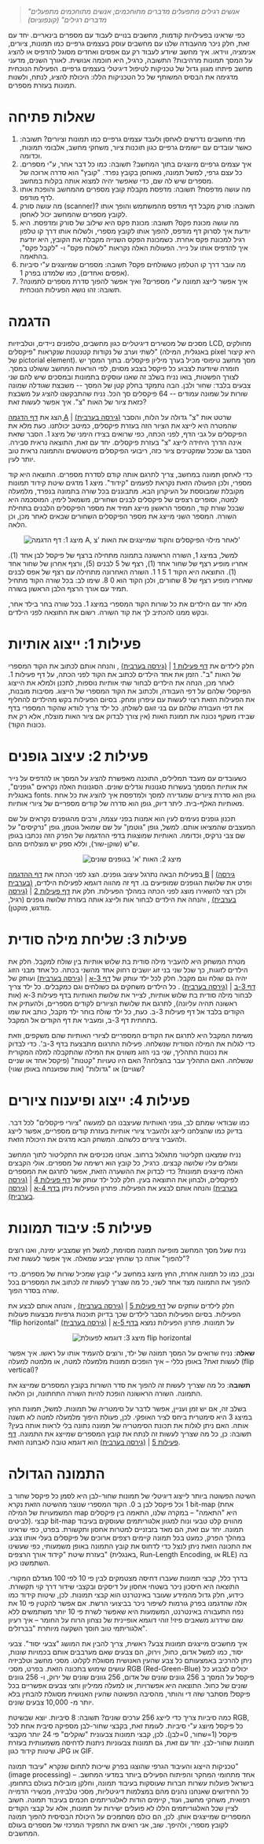 > *"אנשים רגילים מתפעלים מדברים מתוחכמים; אנשים מתוחכמים מתפעלים מדברים רגילים" (קונפוציוס)*

כפי שראינו בפעילויות קודמות, מחשבים בנויים לעבוד עם מספרים בינאריים. יחד עם זאת, חלק ניכר מהעבודה שלנו עם מחשבים עוסק בעצמים גרפיים כמו תמונות, ציורים, אנימציה, ווידאו. איך מחשב שיודע לעבוד רק עם אפסים ואחדים מסוגל להדפיס או להציג על המסך תמונות מרהיבות? התשובה, כרגיל, היא חוכמה אנושית. לאורך השנים, מדעני מחשב פיתחו מגוון גדול של טכניקות לטיפול דיגיטלי בעצמים גרפיים. הפעילות הנוכחית מדגימה את הבסיס המשותף של כל הטכניקות הללו: היכולת להציג, לנתח, ולשנות תמונות בעזרת מספרים.

# שאלות פתיחה #

1. מתי מחשבים נדרשים לאחסן ולעבד עצמים גרפיים כמו תמונות וציורים?
תשובה: כאשר עובדים עם יישומים גרפיים כגון תוכנות ציור, משחקי מחשב, אלבומי תמונות, וכדומה.
2. איך עצמים גרפיים מיוצגים בתוך המחשב?
תשובה: כמו כל דבר אחר, ע"י מספרים. כל עצם גרפי, למשל תמונה, מאוחסן בקובץ נפרד. "קובץ" הוא סדרה ארוכה של מספרים שיש לה שם, כדי שאפשר יהיה למצוא אותה בקלות במחשב.
3. מה עושה מדפסת?
תשובה: מדפסת מקבלת קובץ מספרים מהמחשב והופכת אותו לדף מודפס.
4. מה עושה סורק (scanner)?
תשובה: סורק מקבל דף מודפס מהמשתמש והופך אותו לקובץ מספרים שהמחשב יכול לאחסן.
5. מה עושה מכונת פקס?
תשובה: מכונת פקס היא שילוב של סורק ומדפסת. היא יודעת איך לסרוק דף מודפס, להפוך אותו לקובץ מספרי, ולשלוח אותו דרך קו טלפון רגיל למכונת פקס אחרת. כשמכונת הפקס השנייה מקבלת את הקובץ, היא יודעת איך להדפיס אותו על נייר. הפעולות האלה נקראות "לשלוח פקס" ו- "לקבל פקס", בהתאמה.
6. מה עובר דרך קו הטלפון כששולחים פקס?
תשובה: מספרים שמיוצגים ע"י סיביות (אפסים ואחדים), כמו שלמדנו בפרק 1.
7. איך אפשר לייצג תמונה ע"י מספרים? ואיך אפשר להפוך סדרת מספרים לתמונה?
תשובה: זהו נושא הפעילות הנוכחית.

# הדגמה #
מסכים של מכשירים דיגיטליים כגון מחשבים, טלפונים ניידים, וטלביזיות LCD, מחולקים לשתי וערב של נקודות קטנטנות שנקראות "פיקסלים" (באנגלית, המילה pixel היא קיצור של pictorial element). מסך מחשב טיפוסי מכיל בערך מיליון פיקסלים. בתוך המסך יש חומרה שיודעת לצבוע כל פיקסל בצבע מסוים, לפי הוראות המחשב ששולט במסך. לצורך הפשטות, בואו נניח בשלב זה שאנו עוסקים בתמונות ובמסכים שיש להם שני צבעים בלבד: שחור ולבן. הבה נתמקד בחלק קטן של המסך -- משבצת שגודלה שמונה שורות על שמונה עמודים -- 64 פיקסלים סך הכל. נניח שהתבקשנו להציג על משבצת כזאת ציור של האות "צ". איך אפשר לעשות זאת?

הצג את [דף הדגמה A](appendix-a.html "")
 | [(גירסה בערבית)](appendix-k.html "")
שרטט אות "צ" גדולה על הלוח, והסבר שהמטרה היא לייצג את הציור הזה בעזרת פיקסלים, כמיטב יכולתנו. כעת מלא את הפיקסלים על גבי הדף, לפני הכתה, כפי שרואים בצידו הימני של מיצג 1. הסבר שזאת אינה הדרך היחידה לייצג "צ" בעזרת פיקסלים. יחד עם זאת, התוצאה נראית סבירה. הסבר גם שככל שמקטינים ציור כזה, ריבועי הפיקסלים מיטשטשים והתמונה נראית טוב יותר לעין.

כדי לאחסן תמונה במחשב, צריך לתרגם אותה קודם לסדרת מספרים. התוצאה היא קוד מספרי, ולכן הפעולה הזאת נקראת לפעמים "קידוד". מיצג 1 מדגים שיטת קידוד תמונות מקובלת שמבוססת על העיקרון הבא. מתבוננים בכל שורה בתמונה בנפרד, מלמעלה למטה, וסופרים רצפים של פיקסלים לבנים ושחורים, משמאל לימין. המוסכמה היא שבכל שורת קוד, המספר הראשון מייצג תמיד את מספר הפיקסלים הלבנים בתחילת השורה. המספר השני מייצג את מספר הפיקסלים השחורים שבאים לאחר מכן, וכן הלאה.

<div id="container" align="center">
  <img class="img-responsive" src="img01.png" title="מיצג 1: דף הדגמה A, לאחר מילוי הפיקסלים והקוד שמייצגים את האות 'צ'"/>
</div>

למשל, במיצג 1, השורה הראשונה בתמונה מתחילה ברצף של פיקסל לבן אחד (1). אחריו מופיע רצף של שחור אחד (1), רצף של 5 לבנים (5), ורצף אחרון של שחור אחד (1). התוצאה היא הקוד 1 5 1 1. השורה האחרונה מתחילה עם רצף של אפס לבנים שאחריו מופיע רצף של 8 שחורים, ולכן הקוד הוא 0 8. שימו לב: בכל שורה הקוד מתחיל תמיד עם אורך הרצף הלבן הראשון בשורה.

מלא יחד עם הילדים את כל שורות הקוד המספרי במיצג 1. בכל שורה בחר בילד אחר, ובקש ממנו להכתיב לך את קוד השורה. רשום את התוצאה לפני הילדים.

# פעילות 1: ייצוג אותיות #
חלק לילדים את [דף פעילות 1](appendix-b.html "")
 | [(גירסה בערבית)](appendix-l.html "")
, והנחה אותם לכתוב את הקוד המספרי של האות "ב". הזמן את אחד הילדים לכתוב את הקוד לפני הכתה, על דף פעילות 1. לאחר מכן, הנחה את הילדים לבחור שתי אותיות נוספות, לתכנן ולמלא את הייצוג הפיקסלי שלהם על דפי העבודה, ולכתוב את הקוד המספרי של הייצוג. מסיבות מובנות, את הפעילות הזאת רצוי לעשות עם עיפרון ומחק. בסיום הפעילות בקש מהילדים להחליף את דפי העבודה שלהם עם בני זוגם לשולחן. כל ילד צריך לוודא שהקוד המספרי בדף שבידו משקף נכונה את תמונת האות (אין צורך לבדוק אם ציור האות מוצלח, אלא רק את נכונות הקוד).

# פעילות 2: עיצוב גופנים #
כשעובדים עם מעבד תמלילים, התוכנה מאפשרת להציג על המסך או להדפיס על נייר את אותיות המסמך בעשרות סגנונות וגדלים שונים. הסגנונות האלה נקראים "גופנים", באנגלית fonts. גופן הוא סדרת ציורים שמגדירה למסך ולמדפסת איך להציג את כל אחת מאותיות האלף-בית. ליתר דיוק, גופן הוא סדרה של קודים מספריים של ציורי אותיות.

תכנון גופנים נעימים לעין הוא אמנות בפני עצמה, ורבים מהגופנים נקראים על שם המעצבים שהמציאו אותם. למשל, גופן "גוטמן" על שם שמואל גוטמן, גופן "נרקיסים" על שם צבי נרקיס, וכדומה. האותיות שמוצגות בדפי ההדגמה של הפרק הזה נכתבו בגופן ש"ש (שוקן-שור), וללא ספק יש מוצלחים מהם.

<div id="container" align="center">
  <img class="img-responsive" src="img02.png" title="מיצג 2: האות 'א' בגופנים שונים"/>
</div>

בפעילות הבאה נתרגל עיצוב גופנים. הצג לפני הכתה את [דף ההדגמה B](appendix-c.html "")
 | [(גירסה בערבית)](appendix-m.html "")
 ופרט את שלושת הגופנים שמופיעים בו. דף זה מהווה דוגמא לפעילות הילדים, ולכן רצוי להשאירו מוצג לפני הכתה במהלך הפעילות. חלק את [דף פעילות 2](appendix-d.html "")
  | [(גירסה בערבית)](appendix-n.html "")
 , והנחה את הילדים לבחור אות ולייצג אותה בעזרת שלושה גופנים (רגיל, מודגש, מוקטן).

# פעילות 3: שליחת מילה סודית #
מטרת המשחק היא להעביר מילה סודית בת שלוש אותיות בין שולח למקבל. חלק את הילדים לזוגות, כך שכל שני בני זוג יושבים רחוק אחד מהשני בכתה. כל אחד מבני הזוג יהיה גם שולח וגם מקבל. חלק לכל ילד עותק של [דף 3-א](appendix-e.html "")
 | [(גירסה בערבית)](appendix-o.html "")
 ועותק של [דף 3-ב](appendix-f.html "")
  | [(גירסה בערבית)](appendix-p.html "")
 . כל הילדים משחקים גם כשולחים וגם כמקבלים. כל ילד צריך לבחור מילה סודית בת שלוש אותיות, לצייר את שלושת האותיות בדף פעילות 3-א (אות ראשונה תהיה עליונה), לתרגם את שלושת הציורים לקודים מספריים, ולהעתיק את הקודים בלבד אל דף פעילות 3-ב. כעת, כל ילד שולח בוחר ילד מקבל, כותב את שמו בתחתית דף 3-ב, ומעביר את דף הקודים אל המקבל.

משימת המקבל היא לתרגם את הקודים המספריים לציורי האותיות שהם משקפים, וזאת כדי לגלות את המילה הסודית שנשלחה. פעילות התרגום מתבצעת בדף 3-ב'. כדי לבדוק את נכונות התהליך, שני בני הזוג משווים את המילה שהתקבלה למלה המקורית שנשלחה. האם התהליך עבר בהצלחה? האם היו טעויות "קטנות" (פיקסל אחד או שניים שגויים) או "גדולות" (אות שפוענחה באופן שגוי)?

# פעילות 4: ייצוג ופיענוח ציורים #
כמו שבודאי שמתם לב, גופני האותיות שעיצבנו הם למעשה "ציורי פיקסלים" לכל דבר. בדיוק כמו שהצלחנו לייצג ולהעביר ציורי אותיות בעזרת קודים מספריים, אפשר לייצג ולהעביר ציורים כלשהם. המשחק הבא מדגים את היכולת הזאת.

נניח שמצאנו תקליטור מתגלגל ברחוב. אנחנו מכניסים את התקליטור לתוך המחשב ומגלים עליו שלושה קבצים. כרגיל, כל קובץ הוא רשימה של מספרים. אולי הקבצים האלה מייצגים תמונות? כדי לבדוק את ההשערה הזאת, אפשר לתרגם את המספרים לפיקסלים, ולבחון את התוצאה בעין.
חלק לכל ילד עותק של [דף פעילות 4](appendix-g.html "")
  | [(גירסה בערבית)](appendix-q.html "")
 והנחה אותם לבצע את הפעילות. פתרון הפעילות ניתן [בדף 4-א](appendix-h.html "")
   | [(גירסה בערבית)](appendix-r.html "").

# פעילות 5: עיבוד תמונות #
נניח שעל מסך המחשב מופיעה תמונה מסוימת, למשל חץ שמצביע ימינה, ואנו רוצים "להפוך" אותה כך שהחץ יצביע שמאלה. איך אפשר לעשות זאת?

ובכן, כמו כל תמונה אחרת, החץ מיוצג במחשב ע"י קובץ שמכיל שורות של מספרים. כדי להפוך את התמונה מצד אחד לשני, כל מה שצריך לעשות זה לכתוב את המספרים בכל שורה בסדר הפוך.

חלק לילדים עותקים של [דף פעילות 5](appendix-i.html "")
 | [(גירסה בערבית)](appendix-s.html "")
, והנחה אותם לבצע את הפעילות. בסיום הפעילות הסבר לילדים שכך בדיוק תוכנות גרפיות מבצעות פעולות "flip horizontal" על תמונות. פתרון הפעילות נמצא [בדף 5-א](appendix-j.html "")
 | [(גירסה בערבית)](appendix-t.html "")

<div id="container" align="center">
  <img class="img-responsive" src="img03.png" title="מיצג 3: דוגמא לפעולת flip horizontal"/>
</div>

**שאלה**: נניח שרואים על המסך תמונה של ילד, ורוצים להעמיד אותו על ראשו. איך אפשר לעשות זאת? באופן כללי – איך הופכים תמונות מלמעלה למטה, או מלמטה למעלה (flip vertical)?

**תשובה**: כל מה שצריך לעשות זה להפוך את סדר השורות בקובץ המספרים שמייצג את התמונה. השורה הראשונה הופכת להיות השורה התחתונה, וכן הלאה.

בשלב זה, אם יש זמן ועניין, אפשר לדבר על סימטריה של תמונות. למשל, תמונת החץ במיצג 3 היא סימטרית ביחס לציר האופקי. לכן, פעולת היפוך מלמעלה למטה לא תשנה אותה. האם ניתן לגלות את תכונת הסימטריה של תמונה נתונה בלי לראות אותה בעין? תשובה: כן, כל מה שצריך לעשות זה לנתח את קובץ המספרים שמייצג את התמונה. [דף פעילות 5](appendix-i.html "")
 | [(גירסה בערבית)](appendix-s.html "")
 הוא דוגמא טובה לאבחנה הזאת.

# התמונה הגדולה #
השיטה הפשוטה ביותר לייצוג דיגיטלי של תמונות שחור-לבן היא לסמן כל פיקסל שחור ב 1 וכל פיקסל לבן ב 0.  הקוד המספרי שנוצר מהשיטה הזאת נקרא bit-map (אחת המשמעויות של המילה map היא "התאמה" – במקרה שלנו, התאמה בין פיקסלים לביטים). קבצי bit-map מהווים קלט טבעי ונוח למגוון אלגוריתמים שעוסקים בעיבוד תמונה. יחד עם זאת, הם מאד בזבזניים למטרות אחסון ותקשורת. בפרט, כפי שראינו במהלך הפרק, כמעט בכל תמונה קיימים רצפים ארוכים של פיקסלים בעלי אותו צבע. את התכונה הזאת ניתן לנצל כדי לדחוס את קובץ התמונה באופן משמעותי, כפי שעשינו בעזרת שיטת "קידוד אורך הרצפים" (באנגלית, Run-Length Encoding, או RLE) בה השתמשנו כאן.

בדרך כלל, קבצי תמונות שעברו דחיסה מצטמקים לבין פי 10 לפי 100  מגדלם המקורי. התוצאה היא חיסכון ניכר בשטחי אחסון על דיסקים ובקצבי שידור דרך קוי תקשורת. כידוע, חלק גדול מהמידע שעובר באינטרנט הוא קבצי תמונות. לכן, שיטות קידוד כמו אלה שהדגמנו בפרק גורמות לשיפור ניכר בביצועי הרשת. אם אפשר להקטין פי 10 את נפח התעבורה באינטרנט, המשמעות היא שאפשר לשרת פי 10 יותר משתמשים ללא שום שידרוג משאבים פיזי! זוהי דוגמא אופיינית של נצחון הרוח על החומר – איך  רעיון אלגוריתמי טוב חוסך השקעה מיותרת "בברזלים".

איך מחשבים מייצגים תמונות צבע? ראשית, צריך להבין את המושג "צבעי יסוד". צבעי יסוד, כמו למשל אדום, כחול, וירוק, הם צבעים שאם מערבבים אותם בכמויות שונות, ניתן להרכיב באמצעותם כל צבע שהעין האנושית מסוגלת לקלוט. מסכי מחשב וטלביזיה עושים שימוש בתכונה הזאת. בפרט, מסכי RGB (Red-Green-Blue) יכולים לצבוע כל פיקסל על המסך ב 256 גוונים שונים של אדום, 256 גוונים שונים של ירוק, ו- 256 גוונים שונים של כחול. התוצאה היא   אפשרויות, או למעלה ממיליון וחצי צבעים אפשריים בכל פיקסל! מסתבר שזה די והותר, מהסיבה הפשוטה שהעין האנושית מסוגלת להבחין בלא יותר מ- 10,000 צבעים שונים.

כמה סיביות צריך כדי לייצג 256 ערכים שונים? תשובה: 8 סיביות. יוצא שבשיטת RGB, כל פיקסל מיוצג ע"י   סיביות.  לעומת זאת, בקבצי שחור-לבן מספיקה סיבית אחת לכל פיקסל (1=שחור, 0=לבן). לכן, קבצי תמונות צבעונית "שוקלים" פי 24 יותר מקבצי תמונות שחור-לבן. יחד עם זאת, גם תמונות צבעוניות ניתנות לדחיסה משמעותית בעזרת שיטות קידוד כגון JPG או GIF.

טכניקות הייצוג והעיבוד הגרפי שהוצגו בפרק שייכות לתחום שנקרא "עיבוד תמונה" (image processing) – אחד מתחומי המחקר והפיתוח הפעילים ביותר במדעי המחשב.  בישראל פועלות עשרות חברות שעוסקות בעיבוד תמונה, וחלקן מובילות בעולם בתחומן. כל החידושים שאנחנו נהנים מהם במצלמות דיגיטליות, מסכי טלביזיה, מכשירי הדמייה רפואית, משחקי מחשב, ועוד, קיימים הודות לאלגוריתמים חכמים בעיבוד תמונה. חשוב לציין שכל האלגוריתמים הללו לא פועלים ישירות על תמונות, אלא על קבצי הקודים המספריים שמייצגים אותן. לכן, הם כולם מסתמכים על היכולת הבסיסית להפוך תמונה לקובץ מספרי, ולהיפך. שוב, אני רואים את התפקיד המרכזי של מספרים בעולם המחשבים.

